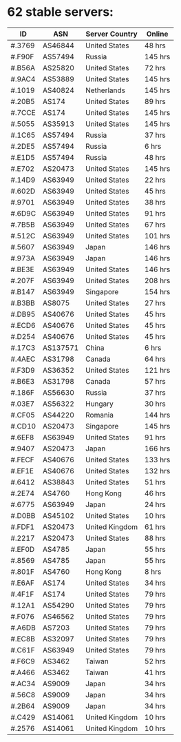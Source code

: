 # 62 stable servers:

| ID | ASN | Server Country | Online |
| ------ | ------ | ------ | ------ |
| #.3769 | AS46844 | United States | 48 hrs |
| #.F90F | AS57494 | Russia | 145 hrs |
| #.B56A | AS25820 | United States | 72 hrs |
| #.9AC4 | AS53889 | United States | 145 hrs |
| #.1019 | AS40824 | Netherlands | 145 hrs |
| #.20B5 | AS174 | United States | 89 hrs |
| #.7CCE | AS174 | United States | 145 hrs |
| #.5055 | AS35913 | United States | 145 hrs |
| #.1C65 | AS57494 | Russia | 37 hrs |
| #.2DE5 | AS57494 | Russia | 6 hrs |
| #.E1D5 | AS57494 | Russia | 48 hrs |
| #.E702 | AS20473 | United States | 145 hrs |
| #.14D9 | AS63949 | United States | 22 hrs |
| #.602D | AS63949 | United States | 45 hrs |
| #.9701 | AS63949 | United States | 38 hrs |
| #.6D9C | AS63949 | United States | 91 hrs |
| #.7B5B | AS63949 | United States | 67 hrs |
| #.512C | AS63949 | United States | 101 hrs |
| #.5607 | AS63949 | Japan | 146 hrs |
| #.973A | AS63949 | Japan | 146 hrs |
| #.BE3E | AS63949 | United States | 146 hrs |
| #.207F | AS63949 | United States | 208 hrs |
| #.B147 | AS63949 | Singapore | 154 hrs |
| #.B3BB | AS8075 | United States | 27 hrs |
| #.DB95 | AS40676 | United States | 45 hrs |
| #.ECD6 | AS40676 | United States | 45 hrs |
| #.D254 | AS40676 | United States | 45 hrs |
| #.17C3 | AS137571 | China | 6 hrs |
| #.4AEC | AS31798 | Canada | 64 hrs |
| #.F3D9 | AS36352 | United States | 121 hrs |
| #.B6E3 | AS31798 | Canada | 57 hrs |
| #.186F | AS56630 | Russia | 37 hrs |
| #.03E7 | AS56322 | Hungary | 30 hrs |
| #.CF05 | AS44220 | Romania | 144 hrs |
| #.CD10 | AS20473 | Singapore | 145 hrs |
| #.6EF8 | AS63949 | United States | 91 hrs |
| #.9407 | AS20473 | Japan | 166 hrs |
| #.FECF | AS40676 | United States | 133 hrs |
| #.EF1E | AS40676 | United States | 132 hrs |
| #.6412 | AS38843 | United States | 51 hrs |
| #.2E74 | AS4760 | Hong Kong | 46 hrs |
| #.6775 | AS63949 | Japan | 24 hrs |
| #.D0BB | AS45102 | United States | 10 hrs |
| #.FDF1 | AS20473 | United Kingdom | 61 hrs |
| #.2217 | AS20473 | United States | 88 hrs |
| #.EF0D | AS4785 | Japan | 55 hrs |
| #.8569 | AS4785 | Japan | 55 hrs |
| #.801F | AS4760 | Hong Kong | 8 hrs |
| #.E6AF | AS174 | United States | 34 hrs |
| #.4F1F | AS174 | United States | 79 hrs |
| #.12A1 | AS54290 | United States | 79 hrs |
| #.F076 | AS46562 | United States | 79 hrs |
| #.A6DB | AS7203 | United States | 79 hrs |
| #.EC8B | AS32097 | United States | 79 hrs |
| #.C61F | AS63949 | United States | 79 hrs |
| #.F6C9 | AS3462 | Taiwan | 52 hrs |
| #.A466 | AS3462 | Taiwan | 41 hrs |
| #.AC34 | AS9009 | Japan | 34 hrs |
| #.56C8 | AS9009 | Japan | 34 hrs |
| #.2B64 | AS9009 | Japan | 34 hrs |
| #.C429 | AS14061 | United Kingdom | 10 hrs |
| #.2576 | AS14061 | United Kingdom | 10 hrs |

